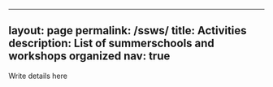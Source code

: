
---
layout: page
permalink: /ssws/
title: Activities
description: List of summerschools and workshops organized
nav: true
---
Write details here
